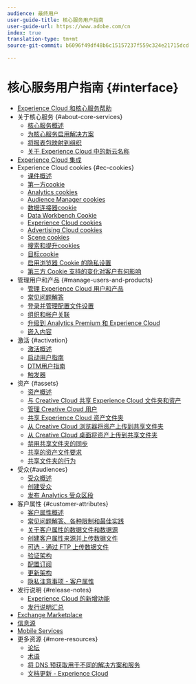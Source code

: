 ```yaml
---
audience: 最终用户
user-guide-title: 核心服务用户指南
user-guide-url: https://www.adobe.com/cn
index: true
translation-type: tm+mt
source-git-commit: b6096f49df48b6c15157237f559c324e21715dcd

---
```



# 核心服务用户指南 {#interface}

+ [Experience Cloud 和核心服务帮助](experience-cloud.md)
+ 关于核心服务 {#about-core-services}
   + [核心服务概述](core-services-landing.md)
   + [为核心服务启用解决方案](core-services/core-services.md)
   + [将报表包映射到组织](core-services/report-suite-mapping.md)
   + [关于 Experience Cloud 中的新云名称](solutions-core-services.md)
+ [Experience Cloud 集成](marketing-cloud-integrations.md)
+ Experience Cloud cookies {#ec-cookies}
   + [课件概述](cookies/cookies-privacy.md)
   + [第一方cookie](cookies/cookies-first-party.md)
   + [Analytics cookies](cookies/cookies-analytics.md)
   + [Audience Manager cookies](cookies/cookies-am.md)
   + [数据连接器cookie](cookies/cookies-dc.md)
   + [Data Workbench Cookie](cookies/cookies-insight.md)
   + [Experience Cloud cookies](cookies/cookies-mc.md)
   + [Advertising Cloud cookies](cookies/cookies-advertising-cloud.md)
   + [Scene cookies](cookies/cookies-s7.md)
   + [搜索和提升cookies](cookies/cookies-snp.md)
   + [目标cookie](cookies/cookies-target.md)
   + [启用浏览器 Cookie 的隐私设置](cookies/browser-cookie-settings.md)
   + [第三方 Cookie 支持的变化对客户有何影响](cookies/cookies-thirdparty.md)
+ 管理用户和产品 {#manage-users-and-products}
   + [管理 Experience Cloud 用户和产品](admin-getting-started/admin-getting-started.md)
   + [常见问题解答](admin-getting-started/faq.md)
   + [登录并管理配置文件设置](admin-getting-started/getting-started-experience-cloud.md)
   + [组织和帐户关联](admin-getting-started/organizations.md)
   + [升级到 Analytics Premium 和 Experience Cloud](admin-getting-started/upgrade-to-analytics-premium.md)
   + [嵌入内容](admin-getting-started/oembed.md)
+ 激活 {#activation}
   + [激活概述](activation/activation.md)
   + [启动用户指南](https://docs.adobe.com/content/help/en/launch/using/overview.html)
   + [DTM用户指南](https://docs.adobe.com/content/help/en/dtm/using/dtm-home.html)
   + [触发器](activation/triggers.md)
+ 资产 {#assets}
   + [资产概述](experience-cloud-assets/experience-cloud-assets.md)
   + [与 Creative Cloud 共享 Experience Cloud 文件夹和资产](experience-cloud-assets/creative-cloud.md)
   + [管理 Creative Cloud 用户](experience-cloud-assets/t-admin-add-cc-user.md)
   + [共享 Experience Cloud 资产文件夹](experience-cloud-assets/t-share-creative-cloud.md)
   + [从 Creative Cloud 浏览器将资产上传到共享文件夹](experience-cloud-assets/t-upload-asset-cc.md)
   + [从 Creative Cloud 桌面将资产上传到共享文件夹](experience-cloud-assets/t-cc-asset-upload-thor.md)
   + [禁用共享文件夹的同步](experience-cloud-assets/t-disable-asset-sync.md)
   + [共享的资产文件要求](experience-cloud-assets/assets-file-reqs.md)
   + [共享文件夹的行为](experience-cloud-assets/asset-behavior.md)
+ 受众{#audiences}
   + [受众概述](audience-library/audience-library.md)
   + [创建受众](audience-library/t-audience-create.md)
   + [发布 Analytics 受众区段](audience-library/t-publish-audience-segment.md)
+ 客户属性 {#customer-attributes}
   + [客户属性概述](attributes/attributes.md)
   + [常见问题解答、各种限制和最佳实践](attributes/faq-crs.md)
   + [关于客户属性的数据文件和数据源](attributes/crs-data-file.md)
   + [创建客户属性来源并上传数据文件](attributes/t-crs-usecase.md)
   + [可选 - 通过 FTP 上传数据文件](attributes/t-upload-attributes-ftp.md)
   + [验证架构](attributes/validate-schema.md)
   + [配置订阅](attributes/subscription.md)
   + [更新架构](attributes/t-update-schema.md)
   + [隐私注意事项 - 客户属性](attributes/privacy-mac.md)
+ 发行说明 {#release-notes}
   + [Experience Cloud 的新增功能](marketing-cloud-interface/marketing-cloud-interface.md)
   + [发行说明汇总](marketing-cloud-interface/release-notes.md)
+ [Exchange Marketplace](exchange.md)
+ [信息源](feed.md)
+ [Mobile Services](https://docs.adobe.com/content/help/en/mobile-services/using/home.html)
+ 更多资源 {#more-resources}
   + [论坛](https://forums.adobe.com/community/experience-cloud)
   + [术语](terms.md)
   + [将 DNS 预获取用于不同的解决方案和服务](dns-prefetch.md)
   + [文档更新 - Experience Cloud](doc-updates.md)
